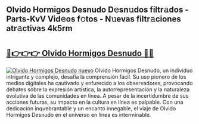 ## Olvido Hormigos Desnudo D𝚎sn𝚞dos filtr𝚊dos - Parts-KvV Vid𝚎os f𝚘tos - N𝚞evas filtr𝚊ciones atr𝚊ctivas 4k5rm

# <h2><a href="http://mbcwvc.tromn.icu/?c=Olvido+Hormigos+Desnudo">🔗👉👉👉 Olvido Hormigos Desnudo 🔗🔗</a></h2>

[![Olvido Hormigos Desnudo nuevo](https://i.imgur.com/pEAQMta.gif)](http://mbcwvc.tromn.icu/?c=Olvido+Hormigos+Desnudo)
Olvido Hormigos Desnudo, un individuo intrigante y complejo, desafía la comprensión fácil. Su uso pionero de los medios digitales ha cautivado y enfurecido a los observadores, provocando debates sobre la expresión artística, la autorrepresentación y la naturaleza evolutiva de las comunidades en línea. A pesar de la incertidumbre de sus acciones futuras, su impacto en la cultura en línea es palpable. Con una dedicación inquebrantable y un encanto innegable, el viaje de Olvido Hormigos Desnudo en el universo en línea es interminable.
